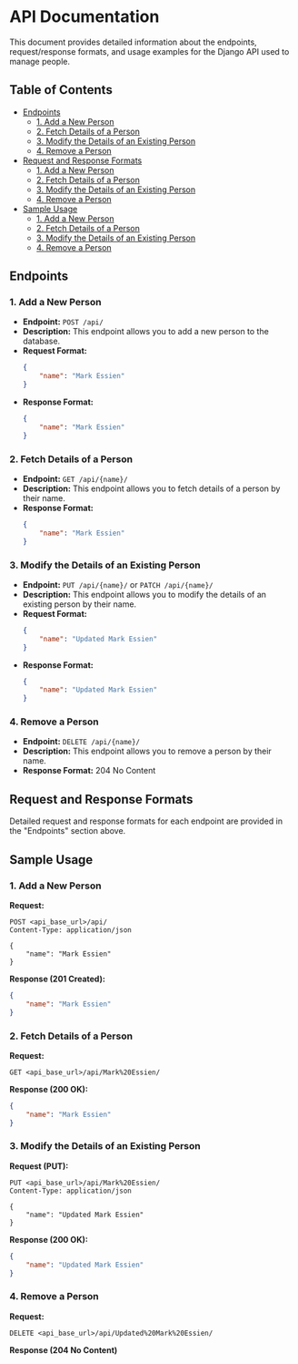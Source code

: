 # API Documentation

This document provides detailed information about the endpoints, request/response formats, and usage examples for the Django API used to manage people.

## Table of Contents

- [Endpoints](#endpoints)
  - [1. Add a New Person](#1-add-a-new-person)
  - [2. Fetch Details of a Person](#2-fetch-details-of-a-person)
  - [3. Modify the Details of an Existing Person](#3-modify-the-details-of-an-existing-person)
  - [4. Remove a Person](#4-remove-a-person)
- [Request and Response Formats](#request-and-response-formats)
  - [1. Add a New Person](#1-add-a-new-person)
  - [2. Fetch Details of a Person](#2-fetch-details-of-a-person)
  - [3. Modify the Details of an Existing Person](#3-modify-the-details-of-an-existing-person)
  - [4. Remove a Person](#4-remove-a-person)
- [Sample Usage](#sample-usage)
  - [1. Add a New Person](#1-add-a-new-person)
  - [2. Fetch Details of a Person](#2-fetch-details-of-a-person)
  - [3. Modify the Details of an Existing Person](#3-modify-the-details-of-an-existing-person)
  - [4. Remove a Person](#4-remove-a-person)

## Endpoints

### 1. Add a New Person

- **Endpoint:** `POST /api/`
- **Description:** This endpoint allows you to add a new person to the database.
- **Request Format:**
  ```json
  {
      "name": "Mark Essien"
  }
  ```
- **Response Format:**
  ```json
  {
      "name": "Mark Essien"
  }
  ```

### 2. Fetch Details of a Person

- **Endpoint:** `GET /api/{name}/`
- **Description:** This endpoint allows you to fetch details of a person by their name.
- **Response Format:**
  ```json
  {
      "name": "Mark Essien"
  }
  ```

### 3. Modify the Details of an Existing Person

- **Endpoint:** `PUT /api/{name}/` or `PATCH /api/{name}/`
- **Description:** This endpoint allows you to modify the details of an existing person by their name.
- **Request Format:**
  ```json
  {
      "name": "Updated Mark Essien"
  }
  ```
- **Response Format:**
  ```json
  {
      "name": "Updated Mark Essien"
  }
  ```

### 4. Remove a Person

- **Endpoint:** `DELETE /api/{name}/`
- **Description:** This endpoint allows you to remove a person by their name.
- **Response Format:** 204 No Content

## Request and Response Formats

Detailed request and response formats for each endpoint are provided in the "Endpoints" section above.

## Sample Usage

### 1. Add a New Person

**Request:**
```http
POST <api_base_url>/api/
Content-Type: application/json

{
    "name": "Mark Essien"
}
```

**Response (201 Created):**
```json
{
    "name": "Mark Essien"
}
```

### 2. Fetch Details of a Person

**Request:**
```http
GET <api_base_url>/api/Mark%20Essien/
```

**Response (200 OK):**
```json
{
    "name": "Mark Essien"
}
```

### 3. Modify the Details of an Existing Person

**Request (PUT):**
```http
PUT <api_base_url>/api/Mark%20Essien/
Content-Type: application/json

{
    "name": "Updated Mark Essien"
}
```

**Response (200 OK):**
```json
{
    "name": "Updated Mark Essien"
}
```

### 4. Remove a Person

**Request:**
```http
DELETE <api_base_url>/api/Updated%20Mark%20Essien/
```

**Response (204 No Content)**

